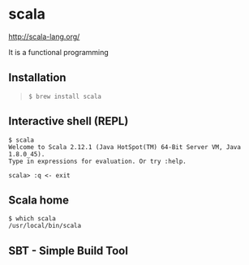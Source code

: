 # scala

http://scala-lang.org/

It is a functional programming

## Installation

> `$ brew install scala`

## Interactive shell (REPL)

```
$ scala
Welcome to Scala 2.12.1 (Java HotSpot(TM) 64-Bit Server VM, Java 1.8.0_45).
Type in expressions for evaluation. Or try :help.

scala> :q <- exit
```

## Scala home

```
$ which scala
/usr/local/bin/scala
```

## SBT - Simple Build Tool


